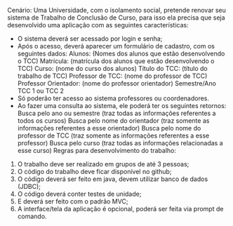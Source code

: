 Cenário:
Uma Universidade, com o isolamento social, pretende renovar seu sistema de Trabalho de
Conclusão de Curso, para isso ela precisa que seja desenvolvido uma aplicação com as seguintes
características:
- O sistema deverá ser acessado por login e senha;
- Após o acesso, deverá aparecer um formulário de cadastro, com os seguintes dados:
Alunos: (Nomes dos alunos que estão desenvolvendo o TCC)
Matrícula: (matrícula dos alunos que estão desenvolvendo o TCC)
Curso: (nome do curso dos alunos)
Título do TCC: (título do trabalho de TCC)
Professor de TCC: (nome do professor de TCC)
Professor Orientador: (nome do professor orientador)
Semestre/Ano
TCC 1 ou TCC 2
- Só poderão ter acesso ao sistema professores ou coordenadores.
- Ao fazer uma consulta ao sistema, ele poderá ter os seguintes retornos:
Busca pelo ano ou semestre (traz todas as informações referentes a todos os cursos)
Busca pelo nome do orientador (traz somente as informações referentes a esse orientador)
Busca pelo nome do professor de TCC (traz somente as informações referentes a esse
professor)
Busca pelo curso (traz todas as informações relacionadas a esse curso)
Regras para desenvolvimento do trabalho:
1. O trabalho deve ser realizado em grupos de até 3 pessoas;
2. O código do trabalho deve ficar disponível no github;
3. O código deverá ser feito em java, devem utilizar banco de dados (JDBC);
4. O código deverá conter testes de unidade;
5. E deverá ser feito com o padrão MVC;
6. A interface/tela da aplicação é opcional, poderá ser feita via prompt de comando.
